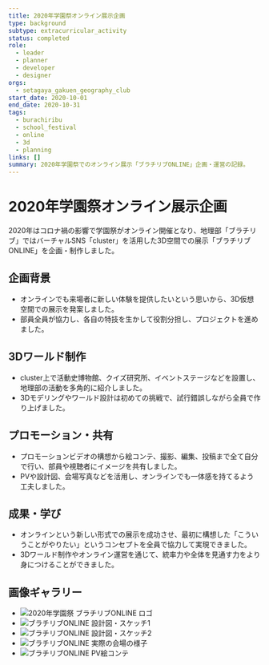 ```yaml
---
title: 2020年学園祭オンライン展示企画
type: background
subtype: extracurricular_activity
status: completed
role:
  - leader
  - planner
  - developer
  - designer
orgs:
  - setagaya_gakuen_geography_club
start_date: 2020-10-01
end_date: 2020-10-31
tags:
  - burachiribu
  - school_festival
  - online
  - 3d
  - planning
links: []
summary: 2020年学園祭でのオンライン展示「ブラチリブONLINE」企画・運営の記録。
---
```

# 2020年学園祭オンライン展示企画

2020年はコロナ禍の影響で学園祭がオンライン開催となり、地理部「ブラチリブ」ではバーチャルSNS「cluster」を活用した3D空間での展示「ブラチリブONLINE」を企画・制作しました。

## 企画背景

- オンラインでも来場者に新しい体験を提供したいという思いから、3D仮想空間での展示を発案しました。
- 部員全員が協力し、各自の特技を生かして役割分担し、プロジェクトを進めました。

## 3Dワールド制作

- cluster上で活動史博物館、クイズ研究所、イベントステージなどを設置し、地理部の活動を多角的に紹介しました。
- 3Dモデリングやワールド設計は初めての挑戦で、試行錯誤しながら全員で作り上げました。

## プロモーション・共有

- プロモーションビデオの構想から絵コンテ、撮影、編集、投稿まで全て自分で行い、部員や視聴者にイメージを共有しました。
- PVや設計図、会場写真などを活用し、オンラインでも一体感を持てるよう工夫しました。

## 成果・学び

- オンラインという新しい形式での展示を成功させ、最初に構想した「こういうことがやりたい」というコンセプトを全員で協力して実現できました。
- 3Dワールド制作やオンライン運営を通じて、統率力や全体を見通す力をより身につけることができました。

## 画像ギャラリー

- ![2020年学園祭 ブラチリブONLINE ロゴ](linked_assets/30_Background/extracurricular_activities/burachiribu_club_activity/school_festival_planning/burachiribu_online_planning_2020/online_logo_2020.jpg)
- ![ブラチリブONLINE 設計図・スケッチ1](linked_assets/30_Background/extracurricular_activities/burachiribu_club_activity/school_festival_planning/burachiribu_online_planning_2020/online_sketch_1.jpg)
- ![ブラチリブONLINE 設計図・スケッチ2](linked_assets/30_Background/extracurricular_activities/burachiribu_club_activity/school_festival_planning/burachiribu_online_planning_2020/online_sketch_2.jpg)
- ![ブラチリブONLINE 実際の会場の様子](linked_assets/30_Background/extracurricular_activities/burachiribu_club_activity/school_festival_planning/burachiribu_online_planning_2020/online_venue_2025.jpg)
- ![ブラチリブONLINE PV絵コンテ](linked_assets/30_Background/extracurricular_activities/burachiribu_club_activity/school_festival_planning/burachiribu_online_planning_2020/online_pv_storyboard_2025.jpg) 